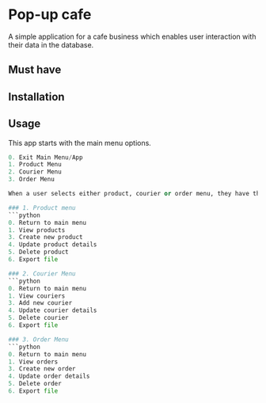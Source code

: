 # Pop-up cafe 
A simple application for a cafe business which enables user interaction with their data in the database. 

## Must have


## Installation

## Usage
This app starts with the main menu options. 

```python
0. Exit Main Menu/App
1. Product Menu
2. Courier Menu
3. Order Menu

When a user selects either product, courier or order menu, they have the option to view, create/add, update, delete information or return to the main menu. 

### 1. Product menu
```python
0. Return to main menu 
1. View products
3. Create new product
4. Update product details
5. Delete product
6. Export file

### 2. Courier Menu
```python
0. Return to main menu 
1. View couriers
3. Add new courier
4. Update courier details
5. Delete courier
6. Export file

### 3. Order Menu
```python
0. Return to main menu 
1. View orders
3. Create new order
4. Update order details
5. Delete order
6. Export file